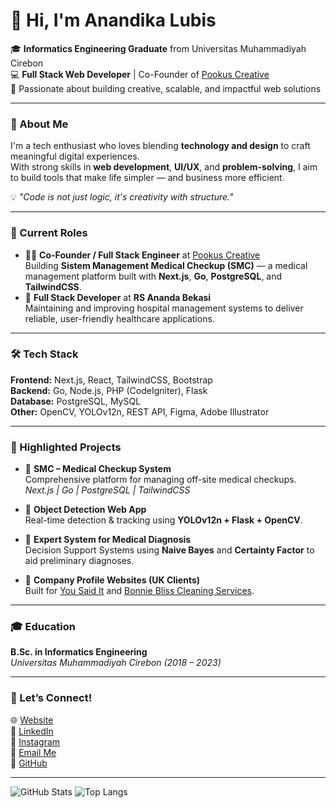 # 👋 Hi, I'm Anandika Lubis

🎓 **Informatics Engineering Graduate** from Universitas Muhammadiyah Cirebon  
💻 **Full Stack Web Developer** | Co-Founder of [Pookus Creative](https://pookuscreative.com/)  
🚀 Passionate about building creative, scalable, and impactful web solutions  

---

### 🧠 About Me
I'm a tech enthusiast who loves blending **technology and design** to craft meaningful digital experiences.  
With strong skills in **web development**, **UI/UX**, and **problem-solving**, I aim to build tools that make life simpler — and business more efficient.  

💡 *"Code is not just logic, it's creativity with structure."*

---

### 💼 Current Roles
- 👨‍💻 **Co-Founder / Full Stack Engineer** at [Pookus Creative](https://pookuscreative.com/)  
  Building **Sistem Management Medical Checkup (SMC)** — a medical management platform built with **Next.js**, **Go**, **PostgreSQL**, and **TailwindCSS**.
- 💼 **Full Stack Developer** at **RS Ananda Bekasi**  
  Maintaining and improving hospital management systems to deliver reliable, user-friendly healthcare applications.

---

### 🛠️ Tech Stack
**Frontend:** Next.js, React, TailwindCSS, Bootstrap  
**Backend:** Go, Node.js, PHP (CodeIgniter), Flask  
**Database:** PostgreSQL, MySQL  
**Other:** OpenCV, YOLOv12n, REST API, Figma, Adobe Illustrator

---

### 🌟 Highlighted Projects
- 🏥 **SMC – Medical Checkup System**  
  Comprehensive platform for managing off-site medical checkups.  
  _Next.js | Go | PostgreSQL | TailwindCSS_
  
- 🤖 **Object Detection Web App**  
  Real-time detection & tracking using **YOLOv12n + Flask + OpenCV**.

- 🧠 **Expert System for Medical Diagnosis**  
  Decision Support Systems using **Naive Bayes** and **Certainty Factor** to aid preliminary diagnoses.

- 🏢 **Company Profile Websites (UK Clients)**  
  Built for [You Said It](https://yousaidit.co.uk) and [Bonnie Bliss Cleaning Services](https://bonnieblisscleaningservices.co.uk).

---

### 🎓 Education
**B.Sc. in Informatics Engineering**  
_Universitas Muhammadiyah Cirebon (2018 – 2023)_

---

### 🤝 Let’s Connect!
🌐 [Website](https://pookuscreative.com/)  
💼 [LinkedIn](https://www.linkedin.com/in/anandika)  
📸 [Instagram](https://www.instagram.com/pookus.creative/)  
📧 [Email Me](mailto:anandika217@gmail.com)  
🐙 [GitHub](https://github.com/Andikalubis)

---

![GitHub Stats](https://github-readme-stats.vercel.app/api?username=Andikalubis&show_icons=true&theme=tokyonight)
![Top Langs](https://github-readme-stats.vercel.app/api/top-langs/?username=Andikalubis&layout=compact&theme=tokyonight)
